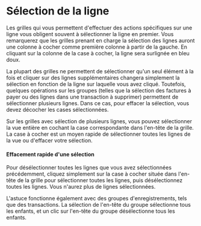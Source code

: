 # Sélection de la ligne

Les grilles qui vous permettent d'effectuer des actions spécifiques sur une ligne vous obligent souvent à sélectionner la ligne en premier. Vous remarquerez que les grilles prenant en charge la sélection des lignes auront une colonne à cocher comme première colonne à partir de la gauche. En cliquant sur la colonne de la case à cocher, la ligne sera surlignée en bleu doux.

La plupart des grilles ne permettent de sélectionner qu'un seul élément à la fois et cliquer sur des lignes supplémentaires changera simplement la sélection en fonction de la ligne sur laquelle vous avez cliqué. Toutefois, quelques opérations sur les groupes \(telles que la sélection des factures à payer ou des lignes dans une transaction à supprimer\) permettent de sélectionner plusieurs lignes. Dans ce cas, pour effacer la sélection, vous devez décocher les cases sélectionnées.

Sur les grilles avec sélection de plusieurs lignes, vous pouvez sélectionner la vue entière en cochant la case correspondante dans l'en-tête de la grille. La case à cocher est un moyen rapide de sélectionner toutes les lignes de la vue ou d'effacer votre sélection.

<div class = "bs-callout bs-callout-info">
<h4> Effacement rapide d'une sélection </h4>

Pour désélectionner toutes les lignes que vous avez sélectionnées précédemment, cliquez simplement sur la case à cocher située dans l'en-tête de la grille pour sélectionner toutes les lignes, puis désélectionnez toutes les lignes. Vous n'aurez plus de lignes sélectionnées.

L'astuce fonctionne également avec des groupes d'enregistrements, tels que des transactions. La sélection de l'en-tête du groupe sélectionne tous les enfants, et un clic sur l'en-tête du groupe désélectionne tous les enfants.
</div>